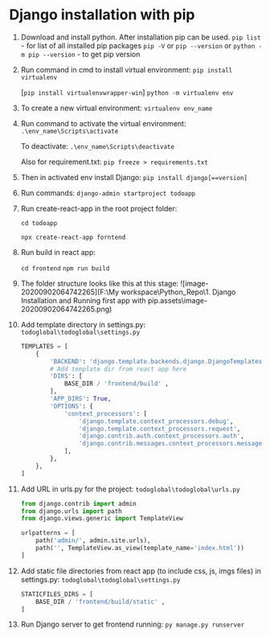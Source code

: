 # Django installation with pip

1. Download and install python. After installation pip can be used.
   `pip list` - for list of all installed pip packages
   `pip -V` or `pip --version` or `python -m pip --version` - to get pip version

2. Run command in cmd to install virtual environment:
   `pip install virtualenv`

   [`pip install virtualenvwrapper-win`]
   `python -m virtualenv env`

3. To create a new virtual environment:
   `virtualenv env_name`

4. Run command to activate the virtual environment:
   `.\env_name\Scripts\activate`

   To deactivate:
   `.\env_name\Scripts\deactivate`

   Also for requirement.txt:
   `pip freeze > requirements.txt`

5. Then in activated env install Django:
   `pip install django[==version]`

6. Run commands:
   `django-admin startproject todoapp`

7. Run create-react-app in the root project folder:

   `cd todoapp`

   `npx create-react-app forntend`

8. Run build in react app:

   `cd frontend`
   `npm run build`

9. The folder structure looks  like this at this stage:
   ![image-20200902064742265](F:\My workspace\Python_Repo\1. Django Installation and Running first app with pip.assets\image-20200902064742265.png)

10. Add template directory in settings.py:
    `todoglobal\todoglobal\settings.py`

    ```python
    TEMPLATES = [
        {
            'BACKEND': 'django.template.backends.django.DjangoTemplates',
            # Add template dir from react app here
            'DIRS': [
                BASE_DIR / 'frontend/build' ,
            ],
            'APP_DIRS': True,
            'OPTIONS': {
                'context_processors': [
                    'django.template.context_processors.debug',
                    'django.template.context_processors.request',
                    'django.contrib.auth.context_processors.auth',
                    'django.contrib.messages.context_processors.messages',
                ],
            },
        },
    ]
    ```

11. Add URL in urls.py for the project:
    `todoglobal\todoglobal\urls.py`

    ```python
    from django.contrib import admin
    from django.urls import path
    from django.views.generic import TemplateView
    
    urlpatterns = [
        path('admin/', admin.site.urls),
        path('', TemplateView.as_view(template_name='index.html'))
    ]
    ```

12. Add static file directories from react app (to include css, js, imgs files) in settings.py:
    `todoglobal\todoglobal\settings.py`

    ```python
    STATICFILES_DIRS = [
        BASE_DIR / 'frontend/build/static' ,
    ]
    ```

13. Run Django server to get frontend running:
    `py manage.py runserver`

